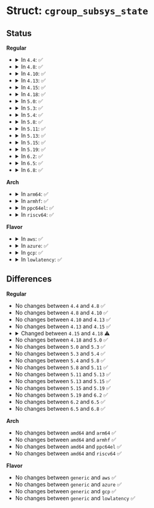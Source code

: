 # Struct: <code>cgroup_subsys_state</code>

## Status
<b>Regular</b>
<ul>
<li>
<details>
<summary>In <code>4.4</code>: ✅</summary>

```c
struct cgroup_subsys_state {
    struct cgroup *cgroup;
    struct cgroup_subsys *ss;
    struct percpu_ref refcnt;
    struct cgroup_subsys_state *parent;
    struct list_head sibling;
    struct list_head children;
    int id;
    unsigned int flags;
    u64 serial_nr;
    atomic_t online_cnt;
    struct callback_head callback_head;
    struct work_struct destroy_work;
};
```
</details>
</li>
<li>
<details>
<summary>In <code>4.8</code>: ✅</summary>

```c
struct cgroup_subsys_state {
    struct cgroup *cgroup;
    struct cgroup_subsys *ss;
    struct percpu_ref refcnt;
    struct cgroup_subsys_state *parent;
    struct list_head sibling;
    struct list_head children;
    int id;
    unsigned int flags;
    u64 serial_nr;
    atomic_t online_cnt;
    struct callback_head callback_head;
    struct work_struct destroy_work;
};
```
</details>
</li>
<li>
<details>
<summary>In <code>4.10</code>: ✅</summary>

```c
struct cgroup_subsys_state {
    struct cgroup *cgroup;
    struct cgroup_subsys *ss;
    struct percpu_ref refcnt;
    struct cgroup_subsys_state *parent;
    struct list_head sibling;
    struct list_head children;
    int id;
    unsigned int flags;
    u64 serial_nr;
    atomic_t online_cnt;
    struct callback_head callback_head;
    struct work_struct destroy_work;
};
```
</details>
</li>
<li>
<details>
<summary>In <code>4.13</code>: ✅</summary>

```c
struct cgroup_subsys_state {
    struct cgroup *cgroup;
    struct cgroup_subsys *ss;
    struct percpu_ref refcnt;
    struct list_head sibling;
    struct list_head children;
    int id;
    unsigned int flags;
    u64 serial_nr;
    atomic_t online_cnt;
    struct callback_head callback_head;
    struct work_struct destroy_work;
    struct cgroup_subsys_state *parent;
};
```
</details>
</li>
<li>
<details>
<summary>In <code>4.15</code>: ✅</summary>

```c
struct cgroup_subsys_state {
    struct cgroup *cgroup;
    struct cgroup_subsys *ss;
    struct percpu_ref refcnt;
    struct list_head sibling;
    struct list_head children;
    int id;
    unsigned int flags;
    u64 serial_nr;
    atomic_t online_cnt;
    struct callback_head callback_head;
    struct work_struct destroy_work;
    struct cgroup_subsys_state *parent;
};
```
</details>
</li>
<li>
<details>
<summary>In <code>4.18</code>: ✅</summary>

```c
struct cgroup_subsys_state {
    struct cgroup *cgroup;
    struct cgroup_subsys *ss;
    struct percpu_ref refcnt;
    struct list_head sibling;
    struct list_head children;
    struct list_head rstat_css_node;
    int id;
    unsigned int flags;
    u64 serial_nr;
    atomic_t online_cnt;
    struct work_struct destroy_work;
    struct rcu_work destroy_rwork;
    struct cgroup_subsys_state *parent;
};
```
</details>
</li>
<li>
<details>
<summary>In <code>5.0</code>: ✅</summary>

```c
struct cgroup_subsys_state {
    struct cgroup *cgroup;
    struct cgroup_subsys *ss;
    struct percpu_ref refcnt;
    struct list_head sibling;
    struct list_head children;
    struct list_head rstat_css_node;
    int id;
    unsigned int flags;
    u64 serial_nr;
    atomic_t online_cnt;
    struct work_struct destroy_work;
    struct rcu_work destroy_rwork;
    struct cgroup_subsys_state *parent;
};
```
</details>
</li>
<li>
<details>
<summary>In <code>5.3</code>: ✅</summary>

```c
struct cgroup_subsys_state {
    struct cgroup *cgroup;
    struct cgroup_subsys *ss;
    struct percpu_ref refcnt;
    struct list_head sibling;
    struct list_head children;
    struct list_head rstat_css_node;
    int id;
    unsigned int flags;
    u64 serial_nr;
    atomic_t online_cnt;
    struct work_struct destroy_work;
    struct rcu_work destroy_rwork;
    struct cgroup_subsys_state *parent;
};
```
</details>
</li>
<li>
<details>
<summary>In <code>5.4</code>: ✅</summary>

```c
struct cgroup_subsys_state {
    struct cgroup *cgroup;
    struct cgroup_subsys *ss;
    struct percpu_ref refcnt;
    struct list_head sibling;
    struct list_head children;
    struct list_head rstat_css_node;
    int id;
    unsigned int flags;
    u64 serial_nr;
    atomic_t online_cnt;
    struct work_struct destroy_work;
    struct rcu_work destroy_rwork;
    struct cgroup_subsys_state *parent;
};
```
</details>
</li>
<li>
<details>
<summary>In <code>5.8</code>: ✅</summary>

```c
struct cgroup_subsys_state {
    struct cgroup *cgroup;
    struct cgroup_subsys *ss;
    struct percpu_ref refcnt;
    struct list_head sibling;
    struct list_head children;
    struct list_head rstat_css_node;
    int id;
    unsigned int flags;
    u64 serial_nr;
    atomic_t online_cnt;
    struct work_struct destroy_work;
    struct rcu_work destroy_rwork;
    struct cgroup_subsys_state *parent;
};
```
</details>
</li>
<li>
<details>
<summary>In <code>5.11</code>: ✅</summary>

```c
struct cgroup_subsys_state {
    struct cgroup *cgroup;
    struct cgroup_subsys *ss;
    struct percpu_ref refcnt;
    struct list_head sibling;
    struct list_head children;
    struct list_head rstat_css_node;
    int id;
    unsigned int flags;
    u64 serial_nr;
    atomic_t online_cnt;
    struct work_struct destroy_work;
    struct rcu_work destroy_rwork;
    struct cgroup_subsys_state *parent;
};
```
</details>
</li>
<li>
<details>
<summary>In <code>5.13</code>: ✅</summary>

```c
struct cgroup_subsys_state {
    struct cgroup *cgroup;
    struct cgroup_subsys *ss;
    struct percpu_ref refcnt;
    struct list_head sibling;
    struct list_head children;
    struct list_head rstat_css_node;
    int id;
    unsigned int flags;
    u64 serial_nr;
    atomic_t online_cnt;
    struct work_struct destroy_work;
    struct rcu_work destroy_rwork;
    struct cgroup_subsys_state *parent;
};
```
</details>
</li>
<li>
<details>
<summary>In <code>5.15</code>: ✅</summary>

```c
struct cgroup_subsys_state {
    struct cgroup *cgroup;
    struct cgroup_subsys *ss;
    struct percpu_ref refcnt;
    struct list_head sibling;
    struct list_head children;
    struct list_head rstat_css_node;
    int id;
    unsigned int flags;
    u64 serial_nr;
    atomic_t online_cnt;
    struct work_struct destroy_work;
    struct rcu_work destroy_rwork;
    struct cgroup_subsys_state *parent;
};
```
</details>
</li>
<li>
<details>
<summary>In <code>5.19</code>: ✅</summary>

```c
struct cgroup_subsys_state {
    struct cgroup *cgroup;
    struct cgroup_subsys *ss;
    struct percpu_ref refcnt;
    struct list_head sibling;
    struct list_head children;
    struct list_head rstat_css_node;
    int id;
    unsigned int flags;
    u64 serial_nr;
    atomic_t online_cnt;
    struct work_struct destroy_work;
    struct rcu_work destroy_rwork;
    struct cgroup_subsys_state *parent;
};
```
</details>
</li>
<li>
<details>
<summary>In <code>6.2</code>: ✅</summary>

```c
struct cgroup_subsys_state {
    struct cgroup *cgroup;
    struct cgroup_subsys *ss;
    struct percpu_ref refcnt;
    struct list_head sibling;
    struct list_head children;
    struct list_head rstat_css_node;
    int id;
    unsigned int flags;
    u64 serial_nr;
    atomic_t online_cnt;
    struct work_struct destroy_work;
    struct rcu_work destroy_rwork;
    struct cgroup_subsys_state *parent;
};
```
</details>
</li>
<li>
<details>
<summary>In <code>6.5</code>: ✅</summary>

```c
struct cgroup_subsys_state {
    struct cgroup *cgroup;
    struct cgroup_subsys *ss;
    struct percpu_ref refcnt;
    struct list_head sibling;
    struct list_head children;
    struct list_head rstat_css_node;
    int id;
    unsigned int flags;
    u64 serial_nr;
    atomic_t online_cnt;
    struct work_struct destroy_work;
    struct rcu_work destroy_rwork;
    struct cgroup_subsys_state *parent;
};
```
</details>
</li>
<li>
<details>
<summary>In <code>6.8</code>: ✅</summary>

```c
struct cgroup_subsys_state {
    struct cgroup *cgroup;
    struct cgroup_subsys *ss;
    struct percpu_ref refcnt;
    struct list_head sibling;
    struct list_head children;
    struct list_head rstat_css_node;
    int id;
    unsigned int flags;
    u64 serial_nr;
    atomic_t online_cnt;
    struct work_struct destroy_work;
    struct rcu_work destroy_rwork;
    struct cgroup_subsys_state *parent;
};
```
</details>
</li>
</ul>
<b>Arch</b>
<ul>
<li>
<details>
<summary>In <code>arm64</code>: ✅</summary>

```c
struct cgroup_subsys_state {
    struct cgroup *cgroup;
    struct cgroup_subsys *ss;
    struct percpu_ref refcnt;
    struct list_head sibling;
    struct list_head children;
    struct list_head rstat_css_node;
    int id;
    unsigned int flags;
    u64 serial_nr;
    atomic_t online_cnt;
    struct work_struct destroy_work;
    struct rcu_work destroy_rwork;
    struct cgroup_subsys_state *parent;
};
```
</details>
</li>
<li>
<details>
<summary>In <code>armhf</code>: ✅</summary>

```c
struct cgroup_subsys_state {
    struct cgroup *cgroup;
    struct cgroup_subsys *ss;
    struct percpu_ref refcnt;
    struct list_head sibling;
    struct list_head children;
    struct list_head rstat_css_node;
    int id;
    unsigned int flags;
    u64 serial_nr;
    atomic_t online_cnt;
    struct work_struct destroy_work;
    struct rcu_work destroy_rwork;
    struct cgroup_subsys_state *parent;
};
```
</details>
</li>
<li>
<details>
<summary>In <code>ppc64el</code>: ✅</summary>

```c
struct cgroup_subsys_state {
    struct cgroup *cgroup;
    struct cgroup_subsys *ss;
    struct percpu_ref refcnt;
    struct list_head sibling;
    struct list_head children;
    struct list_head rstat_css_node;
    int id;
    unsigned int flags;
    u64 serial_nr;
    atomic_t online_cnt;
    struct work_struct destroy_work;
    struct rcu_work destroy_rwork;
    struct cgroup_subsys_state *parent;
};
```
</details>
</li>
<li>
<details>
<summary>In <code>riscv64</code>: ✅</summary>

```c
struct cgroup_subsys_state {
    struct cgroup *cgroup;
    struct cgroup_subsys *ss;
    struct percpu_ref refcnt;
    struct list_head sibling;
    struct list_head children;
    struct list_head rstat_css_node;
    int id;
    unsigned int flags;
    u64 serial_nr;
    atomic_t online_cnt;
    struct work_struct destroy_work;
    struct rcu_work destroy_rwork;
    struct cgroup_subsys_state *parent;
};
```
</details>
</li>
</ul>
<b>Flavor</b>
<ul>
<li>
<details>
<summary>In <code>aws</code>: ✅</summary>

```c
struct cgroup_subsys_state {
    struct cgroup *cgroup;
    struct cgroup_subsys *ss;
    struct percpu_ref refcnt;
    struct list_head sibling;
    struct list_head children;
    struct list_head rstat_css_node;
    int id;
    unsigned int flags;
    u64 serial_nr;
    atomic_t online_cnt;
    struct work_struct destroy_work;
    struct rcu_work destroy_rwork;
    struct cgroup_subsys_state *parent;
};
```
</details>
</li>
<li>
<details>
<summary>In <code>azure</code>: ✅</summary>

```c
struct cgroup_subsys_state {
    struct cgroup *cgroup;
    struct cgroup_subsys *ss;
    struct percpu_ref refcnt;
    struct list_head sibling;
    struct list_head children;
    struct list_head rstat_css_node;
    int id;
    unsigned int flags;
    u64 serial_nr;
    atomic_t online_cnt;
    struct work_struct destroy_work;
    struct rcu_work destroy_rwork;
    struct cgroup_subsys_state *parent;
};
```
</details>
</li>
<li>
<details>
<summary>In <code>gcp</code>: ✅</summary>

```c
struct cgroup_subsys_state {
    struct cgroup *cgroup;
    struct cgroup_subsys *ss;
    struct percpu_ref refcnt;
    struct list_head sibling;
    struct list_head children;
    struct list_head rstat_css_node;
    int id;
    unsigned int flags;
    u64 serial_nr;
    atomic_t online_cnt;
    struct work_struct destroy_work;
    struct rcu_work destroy_rwork;
    struct cgroup_subsys_state *parent;
};
```
</details>
</li>
<li>
<details>
<summary>In <code>lowlatency</code>: ✅</summary>

```c
struct cgroup_subsys_state {
    struct cgroup *cgroup;
    struct cgroup_subsys *ss;
    struct percpu_ref refcnt;
    struct list_head sibling;
    struct list_head children;
    struct list_head rstat_css_node;
    int id;
    unsigned int flags;
    u64 serial_nr;
    atomic_t online_cnt;
    struct work_struct destroy_work;
    struct rcu_work destroy_rwork;
    struct cgroup_subsys_state *parent;
};
```
</details>
</li>
</ul>

## Differences
<b>Regular</b>
<ul>
<li>
No changes between <code>4.4</code> and <code>4.8</code> ✅
</li>
<li>
No changes between <code>4.8</code> and <code>4.10</code> ✅
</li>
<li>
No changes between <code>4.10</code> and <code>4.13</code> ✅
</li>
<li>
No changes between <code>4.13</code> and <code>4.15</code> ✅
</li>
<li>
<details>
<summary>Changed between <code>4.15</code> and <code>4.18</code> ⚠️</summary>
<ul>
<li>
<b>Field added. </b>
<code>struct list_head rstat_css_node</code>
</li>
<li>
<b>Field added. </b>
<code>struct rcu_work destroy_rwork</code>
</li>
<li>
<b>Field removed. </b>
<code>struct callback_head callback_head</code>
</li>
</ul>
</details>
</li>
<li>
No changes between <code>4.18</code> and <code>5.0</code> ✅
</li>
<li>
No changes between <code>5.0</code> and <code>5.3</code> ✅
</li>
<li>
No changes between <code>5.3</code> and <code>5.4</code> ✅
</li>
<li>
No changes between <code>5.4</code> and <code>5.8</code> ✅
</li>
<li>
No changes between <code>5.8</code> and <code>5.11</code> ✅
</li>
<li>
No changes between <code>5.11</code> and <code>5.13</code> ✅
</li>
<li>
No changes between <code>5.13</code> and <code>5.15</code> ✅
</li>
<li>
No changes between <code>5.15</code> and <code>5.19</code> ✅
</li>
<li>
No changes between <code>5.19</code> and <code>6.2</code> ✅
</li>
<li>
No changes between <code>6.2</code> and <code>6.5</code> ✅
</li>
<li>
No changes between <code>6.5</code> and <code>6.8</code> ✅
</li>
</ul>
<b>Arch</b>
<ul>
<li>
No changes between <code>amd64</code> and <code>arm64</code> ✅
</li>
<li>
No changes between <code>amd64</code> and <code>armhf</code> ✅
</li>
<li>
No changes between <code>amd64</code> and <code>ppc64el</code> ✅
</li>
<li>
No changes between <code>amd64</code> and <code>riscv64</code> ✅
</li>
</ul>
<b>Flavor</b>
<ul>
<li>
No changes between <code>generic</code> and <code>aws</code> ✅
</li>
<li>
No changes between <code>generic</code> and <code>azure</code> ✅
</li>
<li>
No changes between <code>generic</code> and <code>gcp</code> ✅
</li>
<li>
No changes between <code>generic</code> and <code>lowlatency</code> ✅
</li>
</ul>

